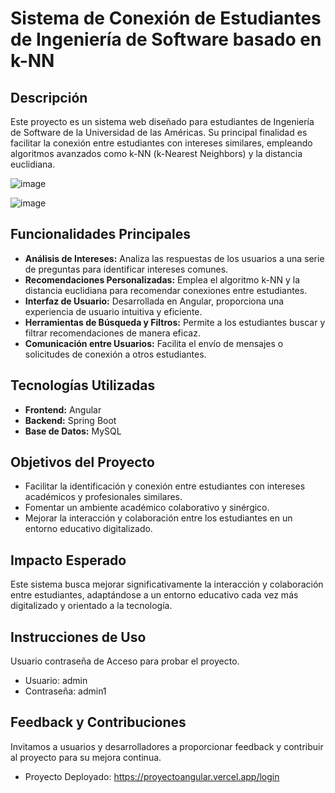 # Sistema de Conexión de Estudiantes de Ingeniería de Software basado en k-NN

## Descripción
Este proyecto es un sistema web diseñado para estudiantes de Ingeniería de Software de la Universidad de las Américas. Su principal finalidad es facilitar la conexión entre estudiantes con intereses similares, empleando algoritmos avanzados como k-NN (k-Nearest Neighbors) y la distancia euclidiana.

![image](https://github.com/OAlbuja/ProyectoAlgoritmoKNN/assets/121888131/1f930932-3d37-4aed-b1d3-89e338352f03)

![image](https://github.com/OAlbuja/ProyectoAlgoritmoKNN/assets/121888131/33f246ea-bcf6-494e-bdfb-9ad169e3c384)

## Funcionalidades Principales
- **Análisis de Intereses:** Analiza las respuestas de los usuarios a una serie de preguntas para identificar intereses comunes.
- **Recomendaciones Personalizadas:** Emplea el algoritmo k-NN y la distancia euclidiana para recomendar conexiones entre estudiantes.
- **Interfaz de Usuario:** Desarrollada en Angular, proporciona una experiencia de usuario intuitiva y eficiente.
- **Herramientas de Búsqueda y Filtros:** Permite a los estudiantes buscar y filtrar recomendaciones de manera eficaz.
- **Comunicación entre Usuarios:** Facilita el envío de mensajes o solicitudes de conexión a otros estudiantes.

## Tecnologías Utilizadas
- **Frontend:** Angular
- **Backend:** Spring Boot
- **Base de Datos:** MySQL

## Objetivos del Proyecto
- Facilitar la identificación y conexión entre estudiantes con intereses académicos y profesionales similares.
- Fomentar un ambiente académico colaborativo y sinérgico.
- Mejorar la interacción y colaboración entre los estudiantes en un entorno educativo digitalizado.

## Impacto Esperado
Este sistema busca mejorar significativamente la interacción y colaboración entre estudiantes, adaptándose a un entorno educativo cada vez más digitalizado y orientado a la tecnología.

## Instrucciones de Uso
Usuario contraseña de Acceso para probar el proyecto.
- Usuario: admin
- Contraseña: admin1

## Feedback y Contribuciones
Invitamos a usuarios y desarrolladores a proporcionar feedback y contribuir al proyecto para su mejora continua.
- Proyecto Deployado: https://proyectoangular.vercel.app/login
